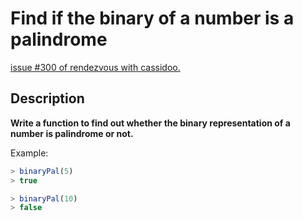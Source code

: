 # Find if the binary of a number is a palindrome

[issue #300 of rendezvous with cassidoo.](https://buttondown.email/cassidoo/archive/1545/)

## Description

**Write a function to find out whether the binary representation of a number is palindrome or not.**

Example:

```ts
> binaryPal(5)
> true

> binaryPal(10)
> false
```
